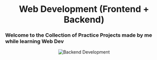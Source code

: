 <h1  align="center">Web Development (Frontend + Backend)</h1>
<h3>Welcome to the Collection of Practice Projects made by me while learning Web Dev</h3>
<div align="center">
  <img src="https://i.imgur.com/MlV3dHq.gif" alt="Backend Development" />
</div>

